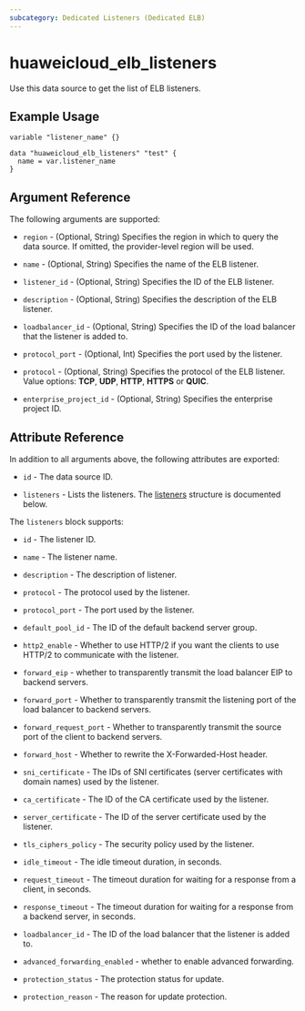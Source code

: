 ```yaml
---
subcategory: Dedicated Listeners (Dedicated ELB)
---
```


# huaweicloud_elb_listeners

Use this data source to get the list of ELB listeners.

## Example Usage

```hcl
variable "listener_name" {}

data "huaweicloud_elb_listeners" "test" {
  name = var.listener_name
}
```

## Argument Reference

The following arguments are supported:

* `region` - (Optional, String) Specifies the region in which to query the data source.
  If omitted, the provider-level region will be used.

* `name` - (Optional, String) Specifies the name of the ELB listener.

* `listener_id` - (Optional, String) Specifies the ID of the ELB listener.

* `description` - (Optional, String) Specifies the description of the ELB listener.

* `loadbalancer_id` - (Optional, String) Specifies the ID of the load balancer that the listener is added to.

* `protocol_port` - (Optional, Int) Specifies the port used by the listener.

* `protocol` - (Optional, String) Specifies the protocol of the ELB listener. Value options:
  **TCP**, **UDP**, **HTTP**, **HTTPS** or **QUIC**.

* `enterprise_project_id` - (Optional, String) Specifies the enterprise project ID.

## Attribute Reference

In addition to all arguments above, the following attributes are exported:

* `id` - The data source ID.

* `listeners` - Lists the listeners.
  The [listeners](#Elb_loadbalancer_listeners) structure is documented below.

<a name="Elb_loadbalancer_listeners"></a>
The `listeners` block supports:

* `id` - The listener ID.

* `name` - The listener name.

* `description` - The description of listener.

* `protocol` - The protocol used by the listener.

* `protocol_port` - The port used by the listener.

* `default_pool_id` - The ID of the default backend server group.

* `http2_enable` - Whether to use HTTP/2 if you want the clients to use HTTP/2 to communicate with the listener.

* `forward_eip` -  whether to transparently transmit the load balancer EIP to backend servers.

* `forward_port` - Whether to transparently transmit the listening port of the load balancer to backend servers.

* `forward_request_port` - Whether to transparently transmit the source port of the client to backend servers.

* `forward_host` -  Whether to rewrite the X-Forwarded-Host header.

* `sni_certificate` - The IDs of SNI certificates (server certificates with domain names) used by the listener.

* `ca_certificate` - The ID of the CA certificate used by the listener.

* `server_certificate` - The ID of the server certificate used by the listener.

* `tls_ciphers_policy` - The security policy used by the listener.

* `idle_timeout` - The idle timeout duration, in seconds.

* `request_timeout` - The timeout duration for waiting for a response from a client, in seconds.

* `response_timeout` -  The timeout duration for waiting for a response from a backend server, in seconds.

* `loadbalancer_id` - The ID of the load balancer that the listener is added to.

* `advanced_forwarding_enabled` - whether to enable advanced forwarding.

* `protection_status` - The protection status for update.

* `protection_reason` - The reason for update protection.
